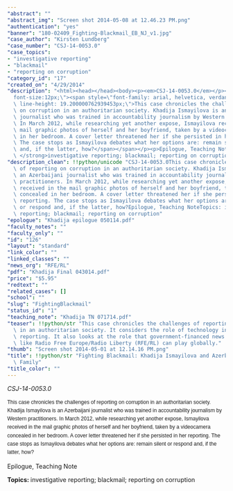 ```yaml
---
"abstract": ""
"abstract_img": "Screen shot 2014-05-08 at 12.46.23 PM.png"
"authentication": "yes"
"banner": "180-02409_Fighting-Blackmail_EB_NJ_v1.jpg"
"case_author": "Kirsten Lundberg"
"case_number": "CSJ-14-0053.0"
"case_topics":
- "investigative reporting"
- "blackmail"
- "reporting on corruption"
"category_id": "17"
"created_on": "4/29/2014"
"description": "<html><head></head><body><p><em>CSJ-14-0053.0</em></p><p><span style=\"\
  font-size:12px;\"><span style=\"font-family: arial, helvetica, verdana, sans-serif;\
  \ line-height: 19.200000762939453px;\">This case chronicles the challenges of reporting\
  \ on corruption in an authoritarian society. Khadija Ismayilova is an Azerbaijani\
  \ journalist who was trained in accountability journalism by Western practitioners.\
  \ In March 2012, while researching yet another expose, Ismayilova received in the\
  \ mail graphic photos of herself and her boyfriend, taken by a videocamera concealed\
  \ in her bedroom. A cover letter threatened her if she persisted in her reporting.\
  \ The case stops as Ismayilova debates what her options are: remain silent or respond\
  \ and, if the latter, how?</span></span></p><p>Epilogue, Teaching Note</p><p><strong>Topics:\
  \ </strong>investigative reporting; blackmail; reporting on corruption</p></body></html>"
"description_clean": !!python/unicode "CSJ-14-0053.0This case chronicles the challenges\
  \ of reporting on corruption in an authoritarian society. Khadija Ismayilova is\
  \ an Azerbaijani journalist who was trained in accountability journalism by Western\
  \ practitioners. In March 2012, while researching yet another expose, Ismayilova\
  \ received in the mail graphic photos of herself and her boyfriend, taken by a videocamera\
  \ concealed in her bedroom. A cover letter threatened her if she persisted in her\
  \ reporting. The case stops as Ismayilova debates what her options are: remain silent\
  \ or respond and, if the latter, how?Epilogue, Teaching NoteTopics: investigative\
  \ reporting; blackmail; reporting on corruption"
"epologue": "Khadija epilogue 050114.pdf"
"faculty_notes": ""
"faculty_only": ""
"id": "126"
"layout": "standard"
"link_color": ""
"linked_classes": ""
"news_org": "RFE/RL"
"pdf": "Khadija Final 043014.pdf"
"price": "$5.95"
"redtext": ""
"related_cases": []
"school": ""
"slug": "FightingBlackmail"
"status_id": "1"
"teaching_note": "Khadija TN 071714.pdf"
"teaser": !!python/str "This case chronicles the challenges of reporting on corruption\
  \ in an authoritarian society. It considers the role of technology in today’s investigative\
  \ reporting. It also looks at the role that government-financed news organizations\
  \ like Radio Free Europe/Radio Liberty (RFE/RL) can play globally."
"thumb": "Screen shot 2014-05-01 at 12.14.16 PM.png"
"title": !!python/str "Fighting Blackmail: Khadija Ismayilova and Azerbaijan’s First\
  \ Family"
"title_color": ""
---
```

<html><head></head><body><p><em>CSJ-14-0053.0</em></p><p><span style="font-size:12px;"><span style="font-family: arial, helvetica, verdana, sans-serif; line-height: 19.200000762939453px;">This case chronicles the challenges of reporting on corruption in an authoritarian society. Khadija Ismayilova is an Azerbaijani journalist who was trained in accountability journalism by Western practitioners. In March 2012, while researching yet another expose, Ismayilova received in the mail graphic photos of herself and her boyfriend, taken by a videocamera concealed in her bedroom. A cover letter threatened her if she persisted in her reporting. The case stops as Ismayilova debates what her options are: remain silent or respond and, if the latter, how?</span></span></p><p>Epilogue, Teaching Note</p><p><strong>Topics: </strong>investigative reporting; blackmail; reporting on corruption</p></body></html>
